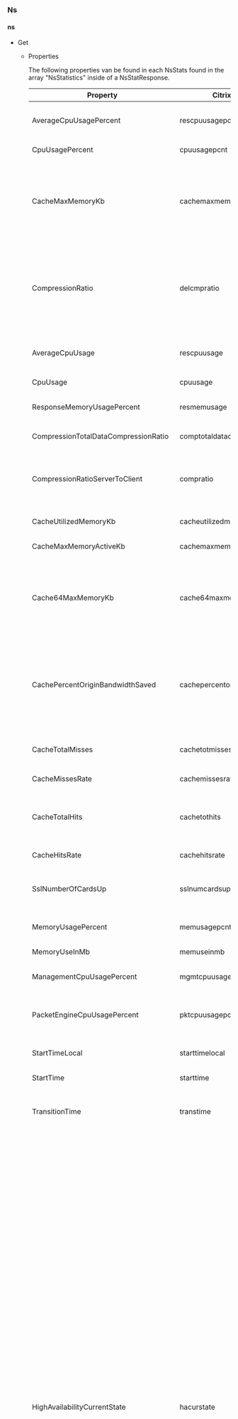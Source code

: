 ### Ns

#### ns

+ Get
    * Properties  

        The following properties van be found in each NsStats found in the array "NsStatistics" inside of a NsStatResponse.

        Property|Citrix doc name|DataType|Description
        ---|---|---|---
        AverageCpuUsagePercent|rescpuusagepcnt|double|Average CPU utilization percentage. Not applicable for a single-CPU system.
        CpuUsagePercent|cpuusagepcnt|double|CPU utilization percentage.
        CacheMaxMemoryKb|cachemaxmemorykb|string|Largest amount of memory the Citrix ADC can dedicate to caching, up to 50% of available memory. A 0 value disables caching, but the caching module continues to run.
        CompressionRatio|delcmpratio|double|Ratio of compressible data received to compressed data transmitted.If this ratio is one (uncmp:1.0) that means compression is disabled or we are not able to compress even a single compressible packet.
        AverageCpuUsage|rescpuusage|string|Shows average CPU utilization percentage if more than 1 CPU is present.
        CpuUsage|cpuusage|string|CPU utilization percentage.
        ResponseMemoryUsagePercent|resmemusage|string|Percentage of memory utilization on Citrix ADC.
        CompressionTotalDataCompressionRatio|comptotaldatacompressionratio|double|Ratio of total HTTP data received to total HTTP data transmitted.
        CompressionRatioServerToClient|compratio|double|Ratio of the compressible data received from the server to the compressed data sent to the client.
        CacheUtilizedMemoryKb|cacheutilizedmemorykb|string|Amount of memory the integrated cache is currently using.
        CacheMaxMemoryActiveKb|cachemaxmemoryactivekb|string|Currently active value of maximum memory
        Cache64MaxMemoryKb|cache64maxmemorykb|string|	Largest amount of memory the Citrix ADC can dedicate to caching, up to 50% of available memory. A 0 value disables caching, but the caching module continues to run.
        CachePercentOriginBandwidthSaved|cachepercentoriginbandwidthsaved|string|Percentage of origin bandwidth saved, expressed as number of bytes served from the integrated cache divided by all bytes served. The assumption is that all compression is done in the Citrix ADC.
        CacheTotalMisses|cachetotmisses|string|Intercepted HTTP requests requiring fetches from origin server.
        CacheMissesRate|cachemissesrate|double|Rate (/s) counter for cachetotmisses
        CacheTotalHits|cachetothits|string|Responses served from the integrated cache. These responses match a policy with a CACHE action.
        CacheHitsRate|cachehitsrate|double|Rate (/s) counter for cachetothits
        SslNumberOfCardsUp|sslnumcardsup|string|Number of SSL cards that are UP. If the number of cards UP is lower than a threshold, a failover is initiated.
        MemoryUsagePercent|memusagepcnt|double|Percentage of memory utilization on Citrix ADC.
        MemoryUseInMb|memuseinmb|string|Main memory currently in use, in megabytes.
        ManagementCpuUsagePercent|mgmtcpuusagepcnt|double|Average Management CPU utilization percentage.
        PacketEngineCpuUsagePercent|pktcpuusagepcnt|double|Average CPU utilization percentage for all packet engines excluding management PE.
        StartTimeLocal|starttimelocal|string|Time (in local timezone format) when the Citrix ADC was last started.
        StartTime|starttime|string|Time when the Citrix ADC was last started.
        TransitionTime|transtime|string|Time when the last master state transition occurred. You can use this statistic for debugging.
        HighAvailabilityCurrentState|hacurstate|string|State of the HA node, based on its health, in a high availability setup. Possible values are: UP - Indicates that the node is accessible and can function as either a primary or secondary node. DISABLED - Indicates that the high availability status of the node has been manually disabled. Synchronization and propagation cannot take place between the peer nodes. INIT - Indicates that the node is in the process of becoming part of the high availability configuration. PARTIALFAIL - Indicates that one of the high availability monitored interfaces has failed because of a card or link failure. This state triggers a failover. COMPLETEFAIL - Indicates that all the interfaces of the node are unusable, because the interfaces on which high availability monitoring is enabled are not connected or are manually disabled. This state triggers a failover. DUMB - Indicates that the node is in listening mode. It does not participate in high availability transitions or transfer configuration from the peer node. This is a configured value, not a statistic. PARTIALFAILSSL - Indicates that the SSL card has failed. This state triggers a failover. ROUTEMONITORFAIL - Indicates that the route monitor has failed. This state triggers a failover.
        HighAvailabilityCurrentMasterState|hacurmasterstate|string|Indicates the high availability state of the node. Possible values are: STAYSECONDARY - Indicates that the selected node remains the secondary node in a high availability setup. In this case a forced failover does not change the state but, instead, returns an appropriate error message. This is a configured value and not a statistic. PRIMARY - Indicates that the selected node is the primary node in a high availability setup. SECONDARY - Indicates that the selected node is the secondary node in a high availability setup. CLAIMING - Indicates that the secondary node is in the process of taking over as the primary node. This is the intermediate state in the transition of the secondary node to primary status. FORCE CHANGE - Indicates that the secondary node is forcibly changing its status to primary due to a forced failover issued on the secondary node.
        SslCards|sslcards|string|Number of SSL crypto cards present on the Citrix ADC.
        DiskFlashPercentUsage|disk0perusage|double|Used space in /flash partition of the disk, as a percentage. This is a critical counter. You can configure /flash Used (%) by using the Set snmp alarm DISK-USAGE-HIGH command.
        DiskVarPercentUsage|disk1perusage|double|Used space in /var partition of the disk, as a percentage. This is a critical counter. You can configure /var Used (%) by using the Set snmp alarm DISK-USAGE-HIGH command.
        DiskFlashAvailable|disk0avail|double|Available space in /flash partition of the hard disk.
        DiskVarAvailable|disk1avail|double|Available space in /var partition of the hard disk.
        TotalReceiveMbits|totrxmbits|string|Number of megabytes received by the Citrix ADC.
        ReceiveMbitsRate|rxmbitsrate|double|Rate (/s) counter for totrxmbits
        TotalTransmitMbits|tottxmbits|string|Number of megabytes transmitted by the Citrix ADC.
        TransmitMbitsRate|txmbitsrate|double|Rate (/s) counter for tottxmbits
        TcpCurrentClientConnections|tcpcurclientconn|string|Client connections, including connections in the Opening, Established, and Closing state.
        TcpCurrentClientConnectionsEstablished|tcpcurclientconnestablished|string|Current client connections in the Established state, which indicates that data transfer can occur between the Citrix ADC and the client.
        TcpCurrentServerConnections|tcpcurserverconn|string|Server connections, including connections in the Opening, Established, and Closing state.
        TcpCurrentServerConnectionsEstablished|tcpcurserverconnestablished|string|Current server connections in the Established state, which indicates that data transfer can occur between the Citrix ADC and the server.
        HttpTotalRequests|httptotrequests|string|Total number of HTTP requests received.
        HttpRequestsRate|httprequestsrate|double|	Rate (/s) counter for httptotrequests
        HttpTotalResponses|httptotresponses|string|Total number of HTTP responses sent.
        HttpResponsesRate|httpresponsesrate|double|Rate (/s) counter for httptotresponses
        HttpTotalReceivedResponseBytes|httptotrxresponsebytes|string|Total number of bytes of HTTP request data received.
        HttpReceivedRequestBytesRate|httprxrequestbytesrate|double|Rate (/s) counter for httptotrxrequestbytes
        HttpTotalReceivedRequestBytes|httptotrxrequestbytes|string|Total number of bytes of HTTP response data received.
        HttpReceivedResponseBytesRate|httprxresponsebytesrate|double|Rate (/s) counter for httptotrxresponsebytes
        SslTotalTransactions|ssltottransactions|string|Number of SSL transactions on the Citrix ADC
        SslTransactionsRate|ssltransactionsrate|double|Rate (/s) counter for ssltottransactions
        SslTotalSessionHits|ssltotsessionhits|string|Number of SSL session reuse hits on the Citrix ADC.
        SslSessionHitsRate|sslsessionhitsrate|double|Rate (/s) counter for ssltotsessionhits
        AppFirewallRequests|appfirewallrequests|string|	HTTP/HTTPS requests sent to your protected web servers via the Application Firewall.
        AppFirewallRequestsRate|appfirewallrequestsrate|double|Rate (/s) counter for appfirewallrequests
        AppFirewallResponses|appfirewallresponses|string|HTTP/HTTPS responses sent by your protected web servers via the Application Firewall.
        AppFirewallResponsesRate|appfirewallresponsesrate|double|Rate (/s) counter for appfirewallresponses
        AppFirewallAborts|appfirewallaborts|string|Incomplete HTTP/HTTPS requests aborted by the client before the Application Firewall could finish processing them.
        AppFirewallAbortsRate|appfirewallabortsrate|double|Rate (/s) counter for appfirewallaborts
        AppFirewallRedirects|appfirewallredirects|string|HTTP/HTTPS requests redirected by the Application Firewall to a different Web page or web server. (HTTP 302)
        AppFirewallRedirectsRate|appfirewallredirectsrate|double|Rate (/s) counter for appfirewallredirects
        MiscellaneousCounter0|misccounter0|double|Miscellaneous Counter 0.
        MiscellaneousCounter1|misccounter1|double|Miscellaneous Counter 1.
        NumberOfCpus|numcpus|string|The number of CPUs on the Citrix ADC.





    * Creation of the Command:  

        To create a command, one tells NitroCommandFactory to create and passes the type of command to create, as wel as the parameters Client(INitroServiceClient) and the Options to filter by.  

        eg. 
        ```
        var command = NitroCommandFactory.Create\<NsStatCommand>(INitroServiceClient, New NsStatRequestOptions(){ });
        ```
        
        - Options:  
        For this command, the Options are gathered in an Object NsStatRequestOptions, which has following properties to be used as filters:  
        <u>ResourceName</u>: The name of the resource you want to Get, if none is specified, all resources matching the criteria will be returned.  Not Defining this will return all objects.  
        <u>ResourceFilter</u>: a Key-Value Pair with the name (key) of a property of an object, and the value you want to see in the returned objects.  
        eg. ResourceFilter = {{"Comment","Hello"}} will make it so only objects with "Hello" as their Comment will be returned. Not Defining this will return all objects.  
        <u>PropertyFilter</u>: A List of properties that should be returned when Getting the response of the Get Request.  
        eg. PropertyFilter = {"Name"} will make it so only the names of the objects matching the criteria are returned. Not Defining this will return all properties.  
        <u>Count</u>: A bool when if sets to true, will make it so the response to your query contains only the property Count that contains a double-value representing the amount of objects that match your search-criteria.

    * Usage of the Command:

        You can let the Command run and Get the reponse by storing it into a premade object using the commands GetResponse Method. For NsStat, that object is <u>NsStatResponse</u>.

        eg. 
        ```
        var response = command.GetResponse(); 
        ```

        Response will then hold all the information from the request in following properties:   
        - StatusCode: a combination of the statuscode and statuscodemessage. eg. "200 OK" if successful
        - ErrorCode: the errorcode of the request, 0 if successful.
        - ErrorMessage: the Message accompanying the ErrorCode, "Done" if successful.
        - Severity: the severity of the error, "NONE" if successful
        - NsStats: an array of NsStats-objects returned by the Get-Request, all of which contain the properties mentioned above.



#### NsAcl

+ Get
    * Properties  

        The following properties can be found in the NsAclStats-objects-array inside of a NsAclStatResponse.

        Property|Citrix doc name|DataType|Description
        ---|---|---|---
        AclName|aclname|string|Name of the extended ACL rule whose statistics you want the Citrix ADC to display.
        AclTotalPacketsBridged|acltotpktsbridged|string|Packets matching a bridge ACL, which is in transparent mode and bypasses service processing.
        AclPacketsBridgedRate|aclpktsbridgedrate|double|Rate (/s) counter for acltotpktsbridged
        AclTotalPacketsDenied|acltotpktsdenied|string|Packets dropped because they match ACLs with processing mode set to DENY.
        AclPacketsDeniedRate|aclpktsdeniedrate|double|Rate (/s) counter for acltotpktsdenied
        AclTotalPacketsAllowed|acltotpktsallowed|string|Packets matching ACLs with processing mode set to ALLOW. Citrix ADC processes these packets.
        AclPacketsAllowedRate|aclpktsallowedrate|double|Rate (/s) counter for acltotpktsallowed
        AclTotalPacketsNat|acltotpktsnat|string|Packets matching a NAT ACL, resulting in a NAT session.
        AclPacketsNatRate|aclpktsnatrate|double|Rate (/s) counter for acltotpktsnat
        AclTotalHits|acltothits|string|Packets matching an ACL.
        AclHitsRate|aclhitsrate|double|Rate (/s) counter for acltothits
        AclTotalMisses|acltotmisses|string|Packets not matching any ACL.
        AclMissesRate|aclmissesrate|double|Rate (/s) counter for acltotmisses
        AclTotalCount|acltotcount|string|Total number of ACL rules configured.
        DfAclTotalHits|dfdacltothits|string|Packets matching an dfd ACL.
        DfAclHitsRate|dfdaclhitsrate|double|Rate (/s) counter for dfdacltothits
        DfAclTotalMisses|dfdacltotmisses|string|Packets not matching any DFD ACL.
        DfAclMissesRate|dfdaclmissesrate|double|Rate (/s) counter for dfdacltotmisses
        DfAclTotalCount|dfdacltotcount|string|Total number of DFD ACL rules configured.
        AclPerHits|aclperhits|string|Number of times the acl was hit
        AclPerHitsRate|aclperhitsrate|double|Rate (/s) counter for aclperhits
        



    * Creation of the Command:  

        To create a command, one tells NitroCommandFactory to create and passes the type of command to create, as wel as the parameters Client(INitroServiceClient) and the Options to filter by.  

        eg. 
        ```
        var command = NitroCommandFactory.Create\<NsAclStatCommand>(INitroServiceClient, New NsAclStatRequestOptions(){ });
        ```
        
        - Options:  
        For this command, the Options are gathered in an Object NsAclStatRequestOptions, which has following properties to be used as filters:  
        <u>ResourceName</u>: The name of the resource you want to Get, if none is specified, all resources matching the criteria will be returned.  Not Defining this will return all objects.  <b>(not applicable to this request)</b>
        <u>ResourceFilter</u>: No effect on this resource  
        <u>PropertyFilter</u>: A List of properties that should be returned when Getting the response of the Get Request.  
        eg. PropertyFilter = {"Name"} will make it so only the names of the objects matching the criteria are returned. Not Defining this will return all properties.  
        <u>Count</u>: A bool when if sets to true, will make it so the response to your query contains only the property Count that contains a double-value representing the amount of objects that match your search-criteria. <b>(not applicable to this request)</b>  
        <u>Arguments</u>: a dictionary<string, string> that holds specific possible arguments, these are(even if a bool or double is required, they will be passed as string (so true => "true")):  
            - key:aclname, value: string
            - key:detail, value: bool  
            - key:fullvalues, value: bool  
            - key:ntimes, value: double  
            - key:logfile, value: string  
            - key:clearstats, value: string  
        

    * Usage of the Command:

        You can let the Command run and Get the reponse by storing it into a premade object using the commands GetResponse Method. For NsAclStat, that object is <u>NsAclStatResponse</u>.

        eg. 
        ```
        var response = command.GetResponse(); 
        ```

        Response will then hold all the information from the request in following properties:   
        - StatusCode: a combination of the statuscode and statuscodemessage. eg. "200 OK" if successful
        - ErrorCode: the errorcode of the request, 0 if successful.
        - ErrorMessage: the Message accompanying the ErrorCode, "Done" if successful.
        - Severity: the severity of the error, "NONE" if successful
        - NsAclStatistics: a NsAclStats-object-array returned by the Get-Request, containing the properties mentioned above.



#### NsAcl6

+ Get
    * Properties  

        The following properties can be found in the NsAcl6Stats-objects-array inside of a NsAcl6StatResponse.

        Property|Citrix doc name|DataType|Description
        ---|---|---|---
        Acl6Name|acl6name|string|Name of the extended ACL6 rule whose statistics you want the Citrix ADC to display.
        Acl6TotalPacketsBridged|acl6totpktsbridged|string|Packets matching a bridge ACL6, which is in transparent mode and bypasses service processing.
        Acl6PacketsBridgedRate|acl6pktsbridgedrate|double|Rate (/s) counter for acl6totpktsbridged
        Acl6TotalPacketsDenied|acl6totpktsdenied|string|Packets dropped because they match ACL6s with processing mode set to DENY.
        Acl6PacketsDeniedRate|acl6pktsdeniedrate|double|Rate (/s) counter for acl6totpktsdenied
        Acl6TotalPacketsAllowed|acl6totpktsallowed|string|Packets matching ACL6s with processing mode set to ALLOW. Citrix ADC processes these packets.
        Acl6PacketsAllowedRate|acl6pktsallowedrate|double|Rate (/s) counter for acl6totpktsallowed
        Acl6TotalPacketsNat|acl6totpktsnat|string|Packets matching a NAT ACL6, resulting in a NAT session.
        Acl6PacketsNatRate|acl6pktsnatrate|double|Rate (/s) counter for acl6totpktsnat
        Acl6TotalHits|acl6tothits|string|Packets matching an ACL6.
        Acl6HitsRate|acl6hitsrate|double|Rate (/s) counter for acl6tothits
        Acl6TotalMisses|acl6totmisses|string|Packets not matching any ACL6.
        Acl6MissesRate|acl6missesrate|double|Rate (/s) counter for acl6totmisses
        Acl6TotalCount|acl6totcount|string|Total number of ACL6 rules configured.
        DfAcl6TotalHits|dfdacl6tothits|string|Packets matching an dfd ACL6.
        DfAcl6HitsRate|dfdacl6hitsrate|double|Rate (/s) counter for dfdacl6tothits
        DfAcl6TotalMisses|dfdacl6totmisses|string|Packets not matching any DFD ACL6.
        DfAcl6MissesRate|dfdacl6missesrate|double|Rate (/s) counter for dfdacl6totmisses
        DfAcl6TotalCount|dfdacl6totcount|string|Total number of DFD ACL6 rules configured.
        Acl6PerHits|acl6perhits|string|Number of times the acl6 was hit
        Acl6PerHitsRate|acl6perhitsrate|double|Rate (/s) counter for acl6perhits
        



    * Creation of the Command:  

        To create a command, one tells NitroCommandFactory to create and passes the type of command to create, as wel as the parameters Client(INitroServiceClient) and the Options to filter by.  

        eg. 
        ```
        var command = NitroCommandFactory.Create\<NsAcl6StatCommand>(INitroServiceClient, New NsAcl6StatRequestOptions(){ });
        ```
        
        - Options:  
        For this command, the Options are gathered in an Object NsAcl6StatRequestOptions, which has following properties to be used as filters:  
        <u>ResourceName</u>: The name of the resource you want to Get, if none is specified, all resources matching the criteria will be returned.  Not Defining this will return all objects.  <b>(not applicable to this request)</b>
        <u>ResourceFilter</u>: No effect on this resource  
        <u>PropertyFilter</u>: A List of properties that should be returned when Getting the response of the Get Request.  
        eg. PropertyFilter = {"Name"} will make it so only the names of the objects matching the criteria are returned. Not Defining this will return all properties.  
        <u>Count</u>: A bool when if sets to true, will make it so the response to your query contains only the property Count that contains a double-value representing the amount of objects that match your search-criteria. <b>(not applicable to this request)</b>  
        <u>Arguments</u>: a dictionary<string, string> that holds specific possible arguments, these are(even if a bool or double is required, they will be passed as string (so true => "true")):  
            - key:acl6name, value: string
            - key:detail, value: bool  
            - key:fullvalues, value: bool  
            - key:ntimes, value: double  
            - key:logfile, value: string  
            - key:clearstats, value: string  
        

    * Usage of the Command:

        You can let the Command run and Get the reponse by storing it into a premade object using the commands GetResponse Method. For NsAcl6Stat, that object is <u>NsAcl6StatResponse</u>.

        eg. 
        ```
        var response = command.GetResponse(); 
        ```

        Response will then hold all the information from the request in following properties:   
        - StatusCode: a combination of the statuscode and statuscodemessage. eg. "200 OK" if successful
        - ErrorCode: the errorcode of the request, 0 if successful.
        - ErrorMessage: the Message accompanying the ErrorCode, "Done" if successful.
        - Severity: the severity of the error, "NONE" if successful
        - NsAcl6Statistics: a NsAcl6Stats-object-array returned by the Get-Request, containing the properties mentioned above.



#### NsLimitIdentifier

+ Get
    * Properties  

        The following properties can be found in the NsLimitIdentifierStats-objects-array inside of a NsLimitIdentifierStatResponse.

        Property|Citrix doc name|DataType|Description
        ---|---|---|---
        Name|name|string|The name of the identifier.
        RateLimitObjectHits|ratelmtobjhits|string|Total hits.
        RateLimitObjectDrops|ratelmtobjdrops|string|Total drops
        RateLimitSessionObjectHits|ratelmtsessionobjhits|string|Total hits.




    * Creation of the Command:  

        To create a command, one tells NitroCommandFactory to create and passes the type of command to create, as wel as the parameters Client(INitroServiceClient) and the Options to filter by.  

        eg. 
        ```
        var command = NitroCommandFactory.Create\<NsLimitIdentifierStatCommand>(INitroServiceClient, New NsLimitIdentifierStatRequestOptions(){ });
        ```
        
        - Options:  
        For this command, the Options are gathered in an Object NsLimitIdentiefierStatRequestOptions, which has following properties to be used as filters:  
        <u>ResourceName</u>: The name of the resource you want to Get, if none is specified, all resources matching the criteria will be returned.  Not Defining this will return all objects.  <b>(not applicable to this request)</b>
        <u>ResourceFilter</u>: No effect on this resource  
        <u>PropertyFilter</u>: A List of properties that should be returned when Getting the response of the Get Request.  
        eg. PropertyFilter = {"Name"} will make it so only the names of the objects matching the criteria are returned. Not Defining this will return all properties.  
        <u>Count</u>: A bool when if sets to true, will make it so the response to your query contains only the property Count that contains a double-value representing the amount of objects that match your search-criteria. <b>(not applicable to this request)</b>  
        <u>Arguments</u>: a dictionary<string, string> that holds specific possible arguments, these are(even if a bool or double is required, they will be passed as string (so true => "true")):  
            - key:name, value: string
            - key:pattern, value: string[]

            - key:detail, value: bool  
            - key:fullvalues, value: bool  
            - key:ntimes, value: double  
            - key:logfile, value: string  
            - key:clearstats, value: string  
        

    * Usage of the Command:

        You can let the Command run and Get the reponse by storing it into a premade object using the commands GetResponse Method. For NsLimitIdentifierStat, that object is <u>NsLimitIdentifierStatResponse</u>.

        eg. 
        ```
        var response = command.GetResponse(); 
        ```

        Response will then hold all the information from the request in following properties:   
        - StatusCode: a combination of the statuscode and statuscodemessage. eg. "200 OK" if successful
        - ErrorCode: the errorcode of the request, 0 if successful.
        - ErrorMessage: the Message accompanying the ErrorCode, "Done" if successful.
        - Severity: the severity of the error, "NONE" if successful
        - NsLimitIdentifierStatistics: a NsLimitIdentifierStats-object-array returned by the Get-Request, containing the properties mentioned above.




#### NsMemory

+ Get
    * Properties  

        The following properties can be found in the NsMemoryStats-objects-array inside of a NsMemoryStatResponse.

        Property|Citrix doc name|DataType|Description
        ---|---|---|---
        Pool|pool|string|Feature name for which to display memory statistics.
        MemoryCurrentAvailableInKb|memcurinkb|string|Total current Citrix ADC memory available for use by the feature, in kilobytes.
        AllocationFailure|allocf|double|Memory allocation failure for particular feature.
        MemoryCurrentFeatureAllocatedPercent|memcurallocper|double|Percentage of Citrix ADC memory used by the feature.




    * Creation of the Command:  

        To create a command, one tells NitroCommandFactory to create and passes the type of command to create, as wel as the parameters Client(INitroServiceClient) and the Options to filter by.  

        eg. 
        ```
        var command = NitroCommandFactory.Create\<NsMemoryStatCommand>(INitroServiceClient, New NsMemoryStatRequestOptions(){ });
        ```
        
        - Options:  
        For this command, the Options are gathered in an Object NsMemoryStatRequestOptions, which has following properties to be used as filters:  
        <u>ResourceName</u>: The name of the resource you want to Get, if none is specified, all resources matching the criteria will be returned.  Not Defining this will return all objects.  <b>(not applicable to this request)</b>
        <u>ResourceFilter</u>: No effect on this resource  
        <u>PropertyFilter</u>: A List of properties that should be returned when Getting the response of the Get Request.  
        eg. PropertyFilter = {"Name"} will make it so only the names of the objects matching the criteria are returned. Not Defining this will return all properties.  
        <u>Count</u>: A bool when if sets to true, will make it so the response to your query contains only the property Count that contains a double-value representing the amount of objects that match your search-criteria. <b>(not applicable to this request)</b>  
        <u>Arguments</u>: a dictionary<string, string> that holds specific possible arguments, these are(even if a bool or double is required, they will be passed as string (so true => "true")):  
            - key:pool, value: string
            - key:detail, value: bool  
            - key:fullvalues, value: bool  
            - key:ntimes, value: double  
            - key:logfile, value: string  
            - key:clearstats, value: string  
        

    * Usage of the Command:

        You can let the Command run and Get the reponse by storing it into a premade object using the commands GetResponse Method. For NsMemoryStat, that object is <u>NsMemoryStatResponse</u>.

        eg. 
        ```
        var response = command.GetResponse(); 
        ```

        Response will then hold all the information from the request in following properties:   
        - StatusCode: a combination of the statuscode and statuscodemessage. eg. "200 OK" if successful
        - ErrorCode: the errorcode of the request, 0 if successful.
        - ErrorMessage: the Message accompanying the ErrorCode, "Done" if successful.
        - Severity: the severity of the error, "NONE" if successful
        - NsMemoryStatistics: a NsMemoryStats-object-array returned by the Get-Request, containing the properties mentioned above.



#### NsPartition

+ Get
    * Properties  

        The following properties can be found in the NsPartitionStats-objects-array inside of a NsPartitionStatResponse.

        Property|Citrix doc name|DataType|Description
        ---|---|---|---
        PartitionName|partitionname|string|Name of the partition.
        TotalTokenDrops|totaltokendrops|string|Total drops(KB) for the partition.
        TokenDropsRate|tokendropsrate|double|Rate (/s) counter for totaltokendrops
        TotalDrops|totaldrops|string|Total packet drops for the partition.
        DropsRate|dropsrate|double|Rate (/s) counter for totaldrops
        TotalConnectionDrops|totalconnectiondrops|string|Total connection drops for the partition.
        ConnectionDropsRate|connectiondropsrate|double|Rate (/s) counter for totalconnectiondrops
        CurrentConnections|currentconnections|string|Current Connections on this partition.
        CurrentBandwidth|currentbandwidth|string|Current Bandwidth usage for the partition.
        MaxConnection|maxconnection|string|Maximum Connection allowed for the partition.
        MaxBandwidth|maxbandwidth|string|Maximum Banwidth allowed for the partition.
        MaxMemory|maxmemory|string|Maximum memory limit for the partition.
        MemoryUsagePercent|memoryusagepcnt|double|Memory usage(%) on this partition.





    * Creation of the Command:  

        To create a command, one tells NitroCommandFactory to create and passes the type of command to create, as wel as the parameters Client(INitroServiceClient) and the Options to filter by.  

        eg. 
        ```
        var command = NitroCommandFactory.Create\<NsPartitionStatCommand>(INitroServiceClient, New NsPartitionStatRequestOptions(){ });
        ```
        
        - Options:  
        For this command, the Options are gathered in an Object NsPartitionStatRequestOptions, which has following properties to be used as filters:  
        <u>ResourceName</u>: The name of the resource you want to Get, if none is specified, all resources matching the criteria will be returned.  Not Defining this will return all objects.  <b>(not applicable to this request)</b>
        <u>ResourceFilter</u>: No effect on this resource  
        <u>PropertyFilter</u>: A List of properties that should be returned when Getting the response of the Get Request.  
        eg. PropertyFilter = {"Name"} will make it so only the names of the objects matching the criteria are returned. Not Defining this will return all properties.  
        <u>Count</u>: A bool when if sets to true, will make it so the response to your query contains only the property Count that contains a double-value representing the amount of objects that match your search-criteria. <b>(not applicable to this request)</b>  
        <u>Arguments</u>: a dictionary<string, string> that holds specific possible arguments, these are(even if a bool or double is required, they will be passed as string (so true => "true")):  
            - key:partitionname, value: string
            - key:detail, value: bool  
            - key:fullvalues, value: bool  
            - key:ntimes, value: double  
            - key:logfile, value: string  
            - key:clearstats, value: string  
        

    * Usage of the Command:

        You can let the Command run and Get the reponse by storing it into a premade object using the commands GetResponse Method. For NsPartitionStat, that object is <u>NsPartitionStatResponse</u>.

        eg. 
        ```
        var response = command.GetResponse(); 
        ```

        Response will then hold all the information from the request in following properties:   
        - StatusCode: a combination of the statuscode and statuscodemessage. eg. "200 OK" if successful
        - ErrorCode: the errorcode of the request, 0 if successful.
        - ErrorMessage: the Message accompanying the ErrorCode, "Done" if successful.
        - Severity: the severity of the error, "NONE" if successful
        - NsPartitionStatistics: a NsPartitionStats-object-array returned by the Get-Request, containing the properties mentioned above.



#### NsPbr

+ Get
    * Properties  

        The following properties can be found in the NsPbrStats-objects-array inside of a NsPbrStatResponse.

        Property|Citrix doc name|DataType|Description
        ---|---|---|---
        Name|name|string|Name of the PBR whose statistics you want the Citrix ADC to display.
        PbrTotalPacketsAllowed|pbrtotpktsallowed|string|Total packets that matched the PBR (Policy-Based Routes) with action ALLOW
        PbrPacketsAllowedRate|pbrpktsallowedrate|double|Rate (/s) counter for pbrtotpktsallowed
        PbrTotalPacketsDenied|pbrtotpktsdenied|string|Total packets that matched the PBR with action DENY
        PbrPacketsDeniedRate|pbrpktsdeniedrate|double|Rate (/s) counter for pbrtotpktsdenied
        PbrTotalHits|pbrtothits|string|Total packets that matched one of the configured PBR
        PbrTotalHitsRate|pbrhitsrate|double|Rate (/s) counter for pbrtothits
        PbrTotalMisses|pbrtotmisses|string|Total packets that did not match any PBR
        PbrMissesRate|pbrmissesrate|double|Rate (/s) counter for pbrtotmisses
        PbrTotalNullDrop|pbrtotnulldrop|string|Total packets that are dropped due to null nexthop
        PbrNullDropRate|pbrnulldroprate|double|Rate (/s) counter for pbrtotnulldrop
        PbrHits|pbrperhits|string|Number of times the pbr was hit
        PbrHitsRate|pbrperhitsrate|double|Rate (/s) counter for pbrperhits





    * Creation of the Command:  

        To create a command, one tells NitroCommandFactory to create and passes the type of command to create, as wel as the parameters Client(INitroServiceClient) and the Options to filter by.  

        eg. 
        ```
        var command = NitroCommandFactory.Create\<NsPbrStatCommand>(INitroServiceClient, New NsPbrStatRequestOptions(){ });
        ```
        
        - Options:  
        For this command, the Options are gathered in an Object NsPbrStatRequestOptions, which has following properties to be used as filters:  
        <u>ResourceName</u>: The name of the resource you want to Get, if none is specified, all resources matching the criteria will be returned.  Not Defining this will return all objects.  <b>(not applicable to this request)</b>
        <u>ResourceFilter</u>: No effect on this resource  
        <u>PropertyFilter</u>: A List of properties that should be returned when Getting the response of the Get Request.  
        eg. PropertyFilter = {"Name"} will make it so only the names of the objects matching the criteria are returned. Not Defining this will return all properties.  
        <u>Count</u>: A bool when if sets to true, will make it so the response to your query contains only the property Count that contains a double-value representing the amount of objects that match your search-criteria. <b>(not applicable to this request)</b>  
        <u>Arguments</u>: a dictionary<string, string> that holds specific possible arguments, these are(even if a bool or double is required, they will be passed as string (so true => "true")):  
            - key:name, value: string
            - key:detail, value: bool  
            - key:fullvalues, value: bool  
            - key:ntimes, value: double  
            - key:logfile, value: string  
            - key:clearstats, value: string  
        

    * Usage of the Command:

        You can let the Command run and Get the reponse by storing it into a premade object using the commands GetResponse Method. For NsPbrStat, that object is <u>NsPbrStatResponse</u>.

        eg. 
        ```
        var response = command.GetResponse(); 
        ```

        Response will then hold all the information from the request in following properties:   
        - StatusCode: a combination of the statuscode and statuscodemessage. eg. "200 OK" if successful
        - ErrorCode: the errorcode of the request, 0 if successful.
        - ErrorMessage: the Message accompanying the ErrorCode, "Done" if successful.
        - Severity: the severity of the error, "NONE" if successful
        - NsPbrStatistics: a NsPbrStats-object-array returned by the Get-Request, containing the properties mentioned above.




#### NsPbr6

+ Get
    * Properties  

        The following properties can be found in the NsPbr6Stats-objects-array inside of a NsPbr6StatResponse.

        Property|Citrix doc name|DataType|Description
        ---|---|---|---
        Name|name|string|Name of the PBR6 whose statistics you want the Citrix ADC to display.
        Pbr6TotalPacketsAllowed|pbr6totpktsallowed|string|Total packets that matched the PBR6 (Policy-Based Routes) with action ALLOW
        Pbr6PacketsAllowedRate|pbr6pktsallowedrate|double|Rate (/s) counter for pbr6totpktsallowed
        Pbr6TotalPacketsDenied|pbr6totpktsdenied|string|Total packets that matched the PBR6 with action DENY
        Pbr6PacketsDeniedRate|pbr6pktsdeniedrate|double|Rate (/s) counter for pbr6totpktsdenied
        Pbr6TotalHits|pbr6tothits|string|Total packets that matched one of the configured PBR6
        Pbr6TotalHitsRate|pbr6hitsrate|double|Rate (/s) counter for pbr6tothits
        Pbr6TotalMisses|pbr6totmisses|string|Total packets that did not match any PBR6
        Pbr6MissesRate|pbr6missesrate|double|Rate (/s) counter for pbr6totmisses
        Pbr6TotalNullDrop|pbr6totnulldrop|string|Total packets that are dropped due to null nexthop
        Pbr6NullDropRate|pbr6nulldroprate|double|Rate (/s) counter for pbr6totnulldrop
        Pbr6Hits|pbr6perhits|string|Number of times the pbr6 was hit
        Pbr6HitsRate|pbr6perhitsrate|double|Rate (/s) counter for pbr6perhits





    * Creation of the Command:  

        To create a command, one tells NitroCommandFactory to create and passes the type of command to create, as wel as the parameters Client(INitroServiceClient) and the Options to filter by.  

        eg. 
        ```
        var command = NitroCommandFactory.Create\<NsPbr6StatCommand>(INitroServiceClient, New NsPbr6StatRequestOptions(){ });
        ```
        
        - Options:  
        For this command, the Options are gathered in an Object NsPbr6StatRequestOptions, which has following properties to be used as filters:  
        <u>ResourceName</u>: The name of the resource you want to Get, if none is specified, all resources matching the criteria will be returned.  Not Defining this will return all objects.  <b>(not applicable to this request)</b>
        <u>ResourceFilter</u>: No effect on this resource  
        <u>PropertyFilter</u>: A List of properties that should be returned when Getting the response of the Get Request.  
        eg. PropertyFilter = {"Name"} will make it so only the names of the objects matching the criteria are returned. Not Defining this will return all properties.  
        <u>Count</u>: A bool when if sets to true, will make it so the response to your query contains only the property Count that contains a double-value representing the amount of objects that match your search-criteria. <b>(not applicable to this request)</b>  
        <u>Arguments</u>: a dictionary<string, string> that holds specific possible arguments, these are(even if a bool or double is required, they will be passed as string (so true => "true")):  
            - key:name, value: string
            - key:detail, value: bool  
            - key:fullvalues, value: bool  
            - key:ntimes, value: double  
            - key:logfile, value: string  
            - key:clearstats, value: string  
        

    * Usage of the Command:

        You can let the Command run and Get the reponse by storing it into a premade object using the commands GetResponse Method. For NsPbr6Stat, that object is <u>NsPbr6StatResponse</u>.

        eg. 
        ```
        var response = command.GetResponse(); 
        ```

        Response will then hold all the information from the request in following properties:   
        - StatusCode: a combination of the statuscode and statuscodemessage. eg. "200 OK" if successful
        - ErrorCode: the errorcode of the request, 0 if successful.
        - ErrorMessage: the Message accompanying the ErrorCode, "Done" if successful.
        - Severity: the severity of the error, "NONE" if successful
        - NsPbr6Statistics: a NsPbr6Stats-object-array returned by the Get-Request, containing the properties mentioned above.




#### NsSimpleAcl

+ Get
    * Properties  

        The following properties can be found in the NsSimpleAclStats-objects inside of a NsSimpleAclStatResponse.

        Property|Citrix doc name|DataType|Description
        ---|---|---|---
        SimpleAclTotalHits|sacltothits|string|Packets matching a SimpleACL.
        SimpleAclHitsRate|saclhitsrate|double|Rate (/s) counter for sacltothits
        SimpleAclTotalMisses|sacltotmisses|string|Packets not matching any SimpleACL.
        SimpleAclMissesRate|saclmissesrate|double|Rate (/s) counter for sacltotmisses
        SimpleAclsCount|saclscount|string|Number of SimpleACLs configured.
        SimpleAclTotalPacketsAllowed|sacltotpktsallowed|string|Total packets that matched a SimpleACL with action ALLOW and got consumed by Citrix ADC.
        SimpleAclPacketsAllowedRate|saclpktsallowedrate|double|Rate (/s) counter for sacltotpktsallowed
        SimpleAclTotalPacketsBridged|sacltotpktsbridged|string|Total packets that matched a SimpleACL with action BRIDGE and got bridged by Citrix ADC.
        SimpleAclPacketsBridgedRate|saclpktsbridgedrate|double|	Rate (/s) counter for sacltotpktsbridged
        SimpleAclTotalPacketsDenied|sacltotpktsdenied|string|Packets dropped because they match SimpleACL (Access Control List) with processing mode set to DENY.
        SimpleAclPacketsDeniedRate|saclpktsdeniedrate|double|Rate (/s) counter for sacltotpktsdenied



    * Creation of the Command:  

        To create a command, one tells NitroCommandFactory to create and passes the type of command to create, as wel as the parameters Client(INitroServiceClient) and the Options to filter by.  

        eg. 
        ```
        var command = NitroCommandFactory.Create\<NsSimpleAclStatCommand>(INitroServiceClient, New NsSimpleAclStatRequestOptions(){ });
        ```
        
        - Options:  
        For this command, the Options are gathered in an Object NsSimpleAclStatRequestOptions, which has following properties to be used as filters:  
        <u>ResourceName</u>: The name of the resource you want to Get, if none is specified, all resources matching the criteria will be returned.  Not Defining this will return all objects.  <b>(not applicable to this request)</b>
        <u>ResourceFilter</u>: No effect on this resource  
        <u>PropertyFilter</u>: A List of properties that should be returned when Getting the response of the Get Request.  
        eg. PropertyFilter = {"Name"} will make it so only the names of the objects matching the criteria are returned. Not Defining this will return all properties.  
        <u>Count</u>: A bool when if sets to true, will make it so the response to your query contains only the property Count that contains a double-value representing the amount of objects that match your search-criteria. <b>(not applicable to this request)</b>  
        <u>Arguments</u>: a dictionary<string, string> that holds specific possible arguments, these are(even if a bool or double is required, they will be passed as string (so true => "true")):  
            - key:detail, value: bool  
            - key:fullvalues, value: bool  
            - key:ntimes, value: double  
            - key:logfile, value: string  
            - key:clearstats, value: string  
        

    * Usage of the Command:

        You can let the Command run and Get the reponse by storing it into a premade object using the commands GetResponse Method. For NsSimpleAclStat, that object is <u>NsSimpleAclStatResponse</u>.

        eg. 
        ```
        var response = command.GetResponse(); 
        ```

        Response will then hold all the information from the request in following properties:   
        - StatusCode: a combination of the statuscode and statuscodemessage. eg. "200 OK" if successful
        - ErrorCode: the errorcode of the request, 0 if successful.
        - ErrorMessage: the Message accompanying the ErrorCode, "Done" if successful.
        - Severity: the severity of the error, "NONE" if successful
        - NsSimpleAclStatistics: a NsSimpleAclStats-object returned by the Get-Request, containing the properties mentioned above.



#### NsSimpleAcl6

+ Get
    * Properties  

        The following properties can be found in the NsSimpleAcl6Stats-objects inside of a NsSimpleAcl6StatResponse.

        Property|Citrix doc name|DataType|Description
        ---|---|---|---
        SimpleAcl6TotalHits|sacl6tothits|string|Packets matching a SimpleACL6.
        SimpleAcl6HitsRate|sacl6hitsrate|double|Rate (/s) counter for sacl6tothits
        SimpleAcl6TotalMisses|sacl6totmisses|string|Packets not matching any SimpleACL6.
        SimpleAcl6MissesRate|sacl6missesrate|double|Rate (/s) counter for sacl6totmisses
        SimpleAcl6sCount|sacl6scount|string|Number of SimpleACL6s configured.
        SimpleAcl6TotalPacketsAllowed|sacl6totpktsallowed|string|Total packets that matched a SimpleACL6 with action ALLOW and got consumed by Citrix ADC.
        SimpleAcl6PacketsAllowedRate|sacl6pktsallowedrate|double|Rate (/s) counter for sacl6totpktsallowed
        SimpleAcl6TotalPacketsBridged|sacl6totpktsbridged|string|Total packets that matched a SimpleACL6 with action BRIDGE and got bridged by Citrix ADC.
        SimpleAcl6PacketsBridgedRate|sacl6pktsbridgedrate|double|Rate (/s) counter for sacl6totpktsbridged
        SimpleAcl6TotalPacketsDenied|sacl6totpktsdenied|string|Packets dropped because they match SimpleACL6 (Access Control List) with processing mode set to DENY.
        SimpleAcl6PacketsDeniedRate|sacl6pktsdeniedrate|double|Rate (/s) counter for sacl6totpktsdenied



    * Creation of the Command:  

        To create a command, one tells NitroCommandFactory to create and passes the type of command to create, as wel as the parameters Client(INitroServiceClient) and the Options to filter by.  

        eg. 
        ```
        var command = NitroCommandFactory.Create\<NsSimpleAcl6StatCommand>(INitroServiceClient, New NsSimpleAcl6StatRequestOptions(){ });
        ```
        
        - Options:  
        For this command, the Options are gathered in an Object NsSimpleAcl6StatRequestOptions, which has following properties to be used as filters:  
        <u>ResourceName</u>: The name of the resource you want to Get, if none is specified, all resources matching the criteria will be returned.  Not Defining this will return all objects.  <b>(not applicable to this request)</b>
        <u>ResourceFilter</u>: No effect on this resource  
        <u>PropertyFilter</u>: A List of properties that should be returned when Getting the response of the Get Request.  
        eg. PropertyFilter = {"Name"} will make it so only the names of the objects matching the criteria are returned. Not Defining this will return all properties.  
        <u>Count</u>: A bool when if sets to true, will make it so the response to your query contains only the property Count that contains a double-value representing the amount of objects that match your search-criteria. <b>(not applicable to this request)</b>  
        <u>Arguments</u>: a dictionary<string, string> that holds specific possible arguments, these are(even if a bool or double is required, they will be passed as string (so true => "true")):  
            - key:detail, value: bool  
            - key:fullvalues, value: bool  
            - key:ntimes, value: double  
            - key:logfile, value: string  
            - key:clearstats, value: string  
        

    * Usage of the Command:

        You can let the Command run and Get the reponse by storing it into a premade object using the commands GetResponse Method. For NsSimpleAcl6Stat, that object is <u>NsSimpleAcl6StatResponse</u>.

        eg. 
        ```
        var response = command.GetResponse(); 
        ```

        Response will then hold all the information from the request in following properties:   
        - StatusCode: a combination of the statuscode and statuscodemessage. eg. "200 OK" if successful
        - ErrorCode: the errorcode of the request, 0 if successful.
        - ErrorMessage: the Message accompanying the ErrorCode, "Done" if successful.
        - Severity: the severity of the error, "NONE" if successful
        - NsSimpleAcl6Statistics: a NsSimpleAcl6Stats-object returned by the Get-Request, containing the properties mentioned above.




#### NsTrafficDomain

+ Get
    * Properties  

        The following properties can be found in the NsTrafficDomainStats-objects-array inside of a NsTrafficDomainStatResponse.

        Property|Citrix doc name|DataType|Description
        ---|---|---|---
        TrafficDomain|td|string|An integer specifying the Traffic Domain ID. 
        NsTrafficDomainTotalReceivePackets|nstdtotrxpkts|string|Packets received on this TD.
        NsTrafficDomainReceivePacketsRate|nstdrxpktsrate|double|Rate (/s) counter for nstdtotrxpkts
        NsTrafficDomainTotalTransmitPackets|nstdtottxpkts|string|Packets transmitted from this TD.
        NsTrafficDomainTransmitPacketsRate|nstdtxpktsrate|double|Rate (/s) counter for nstdtottxpkts
        NsTrafficDomainTotalDroppedPackets|nstdtotdroppedpkts|string|Inbound packets dropped on this TD by reception.
        NsTrafficDomainDroppedPacketsRate|nstddroppedpktsrate|double|Rate (/s) counter for nstdtotdroppedpkts




    * Creation of the Command:  

        To create a command, one tells NitroCommandFactory to create and passes the type of command to create, as wel as the parameters Client(INitroServiceClient) and the Options to filter by.  

        eg. 
        ```
        var command = NitroCommandFactory.Create\<NsTrafficDomainStatCommand>(INitroServiceClient, New NsTrafficDomainStatRequestOptions(){ });
        ```
        
        - Options:  
        For this command, the Options are gathered in an Object NsTrafficDomainStatRequestOptions, which has following properties to be used as filters:  
        <u>ResourceName</u>: The name of the resource you want to Get, if none is specified, all resources matching the criteria will be returned.  Not Defining this will return all objects.  <b>(not applicable to this request)</b>
        <u>ResourceFilter</u>: No effect on this resource  
        <u>PropertyFilter</u>: A List of properties that should be returned when Getting the response of the Get Request.  
        eg. PropertyFilter = {"Name"} will make it so only the names of the objects matching the criteria are returned. Not Defining this will return all properties.  
        <u>Count</u>: A bool when if sets to true, will make it so the response to your query contains only the property Count that contains a double-value representing the amount of objects that match your search-criteria. <b>(not applicable to this request)</b>  
        <u>Arguments</u>: a dictionary<string, string> that holds specific possible arguments, these are(even if a bool or double is required, they will be passed as string (so true => "true")):  
            - key:td, value: double
            - key:detail, value: bool  
            - key:fullvalues, value: bool  
            - key:ntimes, value: double  
            - key:logfile, value: string  
            - key:clearstats, value: string  
        

    * Usage of the Command:

        You can let the Command run and Get the reponse by storing it into a premade object using the commands GetResponse Method. For NsTrafficDomainStat, that object is <u>NsTrafficDomainStatResponse</u>.

        eg. 
        ```
        var response = command.GetResponse(); 
        ```

        Response will then hold all the information from the request in following properties:   
        - StatusCode: a combination of the statuscode and statuscodemessage. eg. "200 OK" if successful
        - ErrorCode: the errorcode of the request, 0 if successful.
        - ErrorMessage: the Message accompanying the ErrorCode, "Done" if successful.
        - Severity: the severity of the error, "NONE" if successful
        - NsTrafficDomainStatistics: a NsTrafficDomainStats-object-arrays returned by the Get-Request, containing the properties mentioned above.